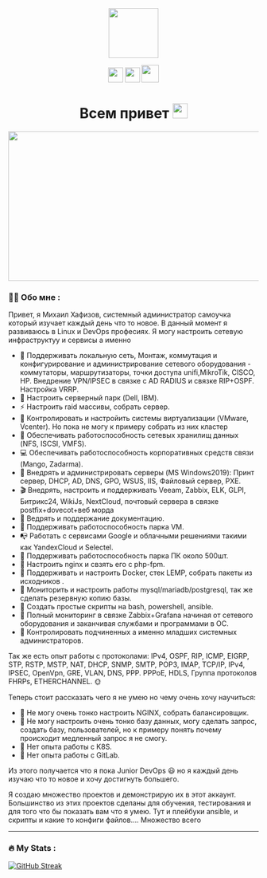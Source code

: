 
<div id="header" align="center">
<img src="https://media.giphy.com/media/M9gbBd9nbDrOTu1Mqx/giphy.gif" width="100"/>
 
<a href="https://vk.com/mikhailkhafizov"><img src="https://user-images.githubusercontent.com/49908108/185144333-f77322bf-a673-4ca1-b07b-1579148540cd.png" width="30" height="30" /></a>
<a href="https://t.me/griboedovskie"><img src="https://e7.pngegg.com/pngimages/98/1001/png-clipart-computer-icons-scalable-graphics-blue-youtube-icon-ico-computer-icons-telegram.png" width="30" height="30" /></a>
<a href="https://www.instagram.com/mikhailbelenoksov"><img src="https://icons-for-free.com/iconfiles/png/512/instagram+icon-1320168276654160044.png" width="35" height="35" /></a>
</div>

<div id="header" align="center"><h1>
  Всем привет
  <img src="https://media.giphy.com/media/hvRJCLFzcasrR4ia7z/giphy.gif" width="30px"/>
</h1></div>

<div align="center">
  <img src="https://media.giphy.com/media/dWesBcTLavkZuG35MI/giphy.gif" width="600" height="300"/>
</div>

### :woman_technologist: Обо мне :

Привет, я Михаил Хафизов, системный администратор самоучка который изучает каждый день что то новое.
В данный момент я развиваюсь в Linux и DevOps професиях. 
Я могу настроить сетевую инфраструктуу и сервисы а именно 
- :telescope: Поддерживать локальную сеть, Монтаж, коммутация и конфигурирование и администрирование сетевого оборудования - коммутаторы, маршрутизаторы, точки доступа unifi,MikroTik, CISCO, HP. Внедрение VPN/IPSEC в связке с AD RADIUS и связке RIP+OSPF. Настройка VRRP.
- :seedling: Настроить серверный парк (Dell, IBM).
- :zap: Настроить raid массивы, собрать сервер.
- :leaves: Контролировать и настройить системы виртуализации (VMware, Vcenter). Но пока не могу к примеру собрать из них кластер 
- :tada: Обеспечивать работоспособность сетевых хранилищ данных (NFS, ISCSI, VMFS).
- :computer: Обеспечивать работоспособность корпоративных средств связи (Mango, Zadarma).
- :balloon: Внедрять и администрировать серверы (MS Windows2019): Принт сервер, DHCP, AD, DNS, GPO, WSUS, IIS, Файловый сервер, PXE.
- :clapper: Внедрять, настроить и поддерживать Veeam, Zabbix, ELK, GLPI, Битрикс24, WikiJs, NextCloud, почтовый сервера в связке postfix+dovecot+веб морда
- :bullettrain_side: Ведрять и поддержание документацию.
- :pouch: Поддерживать работоспособность парка VM.
- :mailbox_with_no_mail: Работать с сервисами Google и облачными решениями такими как YandexCloud и Selectel.
- :postal_horn: Поддерживать работоспособность парка ПК около 500шт.
- :nut_and_bolt: Настроить nginx и свзять его с php-fpm.
- :wrench: Поддерживать и настроить Docker, стек LEMP, собрать пакеты из исходников .
- :hammer: Мониторить и настроить работы mysql/mariadb/postgresql, так же сделать резервную копию базы.
- :satellite: Создать простые скрипты на bash, powershell, ansible.
- :closed_umbrella: Полный мониторинг в связке Zabbix+Grafana начиная от сетевого оборудования и заканчивая службами и программами в OC.
- :pencil: Контролировать подчиненных а именно младших системных администраторов.

Так же есть опыт работы с протоколами: IPv4, OSPF, RIP, ICMP, EIGRP, STP, RSTP, MSTP, NAT, DHCP, SNMP, SMTP, POP3, IMAP, TCP/IP, IPv4, IPSEC, OpenVpn, GRE, VLAN, DNS, PPP. PPPoE, HDLS, Группа протоколов FHRPs, ETHERCHANNEL. :sun_with_face:

Теперь стоит рассказать чего я не умею но чему очень хочу научиться:
- :deciduous_tree: Не могу очень тонко настроить NGINX, собрать балансировщик.
- :deciduous_tree: Не могу настроить очень тонко базу данных, могу сделать запрос, создать базу, пользователей, но к примеру понять почему происходит медленный запрос я не смогу.
- :deciduous_tree: Нет опыта работы с K8S.
- :deciduous_tree: Нет опыта работы с GitLab.
 
Из этого получается что я пока Junior DevOps :smiley: но я каждый день изучаю что то новое и хочу достигнуть большего.
 
Я создаю множество проектов и демонстрирую их в этот аккаунт. 
Большинство из этих проектов сделаны для обучения, тестирования и для того что бы показать вам что я умею. Тут и плейбуки ansible, и скрипты и какие то конфиги файлов.... Множество всего

---

### :fire: My Stats :
[![GitHub Streak](http://github-readme-streak-stats.herokuapp.com?user=mikhail009&theme=dark&background=000000)](https://git.io/streak-stats)

